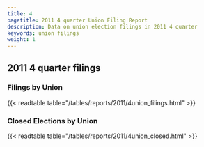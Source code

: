 ```yaml
---
title: 4
pagetitle: 2011 4 quarter Union Filing Report
description: Data on union election filings in 2011 4 quarter 
keywords: union filings
weight: 1
---
```


## 2011 4 quarter filings

### Filings by Union
{{< readtable table="/tables/reports/2011/4union_filings.html" >}}

### Closed Elections by Union
{{< readtable table="/tables/reports/2011/4union_closed.html" >}}
